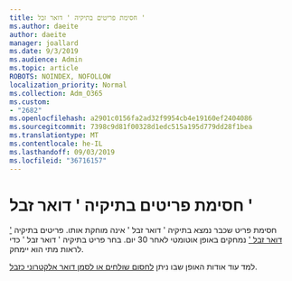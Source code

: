 ```yaml
---
title: חסימת פריטים בתיקיה ' דואר זבל '
ms.author: daeite
author: daeite
manager: joallard
ms.date: 9/3/2019
ms.audience: Admin
ms.topic: article
ROBOTS: NOINDEX, NOFOLLOW
localization_priority: Normal
ms.collection: Adm_O365
ms.custom:
- "2682"
ms.openlocfilehash: a2901c0156fa2ad32f9954cb4e19160ef2404086
ms.sourcegitcommit: 7398c9d81f00328d1edc515a195d779dd28f1bea
ms.translationtype: MT
ms.contentlocale: he-IL
ms.lasthandoff: 09/03/2019
ms.locfileid: "36716157"
---
```

# <a name="blocking-items-in-your-junk-email-folder"></a>חסימת פריטים בתיקיה ' דואר זבל '

חסימת פריט שכבר נמצא בתיקיה ' דואר זבל ' אינה מוחקת אותו. פריטים בתיקיה [' דואר זבל '](https://outlook.live.com/mail/junkemail) נמחקים באופן אוטומטי לאחר 30 יום. בחר פריט בתיקיה ' דואר זבל ' כדי לראות מתי הוא יימחק.

למד עוד אודות האופן שבו ניתן [לחסום שולחים או לסמן דואר אלקטרוני כזבל](https://support.office.com/article/a3ece97b-82f8-4a5e-9ac3-e92fa6427ae4).